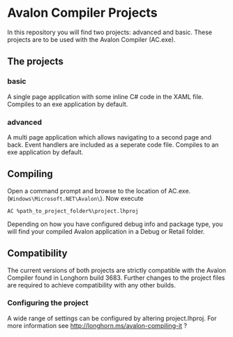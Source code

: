 # Avalon Compiler Projects

In this repository you will find two projects: advanced and basic. These projects are to be used with the Avalon Compiler (AC.exe). 

## The projects
### basic
A single page application with some inline C# code in the XAML file. Compiles to an exe application by default.

### advanced
A multi page application which allows navigating to a second page and back. Event handlers are included as a seperate code file. Compiles to an exe application by default.

## Compiling
Open a command prompt and browse to the location of AC.exe. (```Windows\Microsoft.NET\Avalon\```). Now execute 

    AC %path_to_project_folder%\project.lhproj
    
Depending on how you have configured debug info and package type, you will find your compiled Avalon application in a Debug or Retail folder.

## Compatibility
The current versions of both projects are strictly compatible with the Avalon Compiler found in Longhorn build 3683. Further changes to the project files are required to achieve compatibility with any other builds.



### Configuring the project
A wide range of settings can be configured by altering project.lhproj. For more information see  http://longhorn.ms/avalon-compiling-it ?

